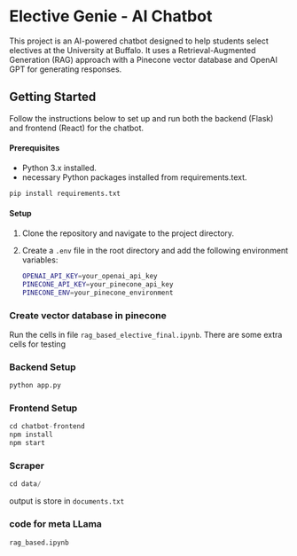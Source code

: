# Elective Genie - AI Chatbot

This project is an AI-powered chatbot designed to help students select electives at the University at Buffalo. It uses a Retrieval-Augmented Generation (RAG) approach with a Pinecone vector database and OpenAI GPT for generating responses.

## Getting Started

Follow the instructions below to set up and run both the backend (Flask) and frontend (React) for the chatbot.


#### Prerequisites
- Python 3.x installed.
- necessary Python packages installed from requirements.text.
```python
pip install requirements.txt
```
#### Setup

1. Clone the repository and navigate to the project directory.

2. Create a `.env` file in the root directory and add the following environment variables:
   ```bash
   OPENAI_API_KEY=your_openai_api_key
   PINECONE_API_KEY=your_pinecone_api_key
   PINECONE_ENV=your_pinecone_environment
   ```
### Create vector database in pinecone
Run the cells in file `rag_based_elective_final.ipynb`. There are some extra cells for testing

### Backend Setup
```python
python app.py
```
### Frontend Setup
```python
cd chatbot-frontend
npm install
npm start
```
### Scraper 
```python
cd data/
```
output is store in `documents.txt`

### code for meta LLama
 `rag_based.ipynb`
